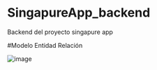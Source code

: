 # SingapureApp_backend
Backend del proyecto singapure app


#Modelo Entidad Relación

![image](https://drive.google.com/uc?export=view&id=1EGz2kXnJeuDeq62cWFfiMMeKXNNo628O)
